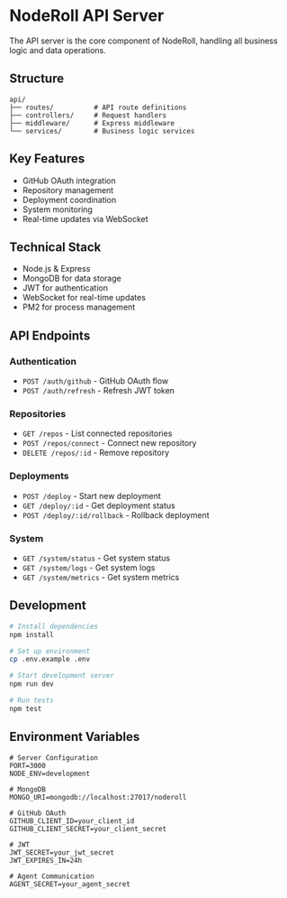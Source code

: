 # NodeRoll API Server

The API server is the core component of NodeRoll, handling all business logic and data operations.

## Structure

```
api/
├── routes/          # API route definitions
├── controllers/     # Request handlers
├── middleware/      # Express middleware
└── services/        # Business logic services
```

## Key Features

- GitHub OAuth integration
- Repository management
- Deployment coordination
- System monitoring
- Real-time updates via WebSocket

## Technical Stack

- Node.js & Express
- MongoDB for data storage
- JWT for authentication
- WebSocket for real-time updates
- PM2 for process management

## API Endpoints

### Authentication
- `POST /auth/github` - GitHub OAuth flow
- `POST /auth/refresh` - Refresh JWT token

### Repositories
- `GET /repos` - List connected repositories
- `POST /repos/connect` - Connect new repository
- `DELETE /repos/:id` - Remove repository

### Deployments
- `POST /deploy` - Start new deployment
- `GET /deploy/:id` - Get deployment status
- `POST /deploy/:id/rollback` - Rollback deployment

### System
- `GET /system/status` - Get system status
- `GET /system/logs` - Get system logs
- `GET /system/metrics` - Get system metrics

## Development

```bash
# Install dependencies
npm install

# Set up environment
cp .env.example .env

# Start development server
npm run dev

# Run tests
npm test
```

## Environment Variables

```env
# Server Configuration
PORT=3000
NODE_ENV=development

# MongoDB
MONGO_URI=mongodb://localhost:27017/noderoll

# GitHub OAuth
GITHUB_CLIENT_ID=your_client_id
GITHUB_CLIENT_SECRET=your_client_secret

# JWT
JWT_SECRET=your_jwt_secret
JWT_EXPIRES_IN=24h

# Agent Communication
AGENT_SECRET=your_agent_secret
```
